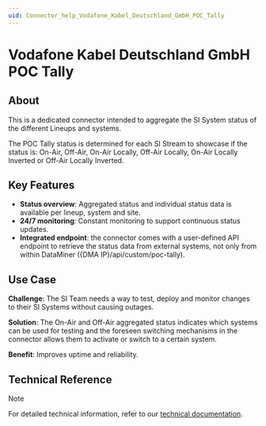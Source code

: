 ```yaml
---
uid: Connector_help_Vodafone_Kabel_Deutschland_GmbH_POC_Tally
---
```


# Vodafone Kabel Deutschland GmbH POC Tally

## About

This is a dedicated connector intended to aggregate the SI System status of the different Lineups and systems.

The POC Tally status is determined for each SI Stream to showcase if the status is: On-Air, Off-Air, On-Air Locally, Off-Air Locally, On-Air Locally Inverted or Off-Air Locally Inverted.

## Key Features

- **Status overview**: Aggregated status and individual status data is available per lineup, system and site.
- **24/7 monitoring**: Constant monitoring to support continuous status updates.
- **Integrated endpoint**: the connector comes with a user-defined API endpoint to retrieve the status data from external systems, not only from within DataMiner ({DMA IP}/api/custom/poc-tally).

## Use Case

**Challenge**: The SI Team needs a way to test, deploy and monitor changes to their SI Systems without causing outages.

**Solution**: The On-Air and Off-Air aggregated status indicates which systems can be used for testing and the foreseen switching mechanisms in the connector allows them to activate or switch to a certain system.

**Benefit**: Improves uptime and reliability.

## Technical Reference

> [!NOTE]
> For detailed technical information, refer to our [technical documentation](xref:Connector_help_Vodafone_Kabel_Deutschland_GmbH_POC_Tally_Technical).
